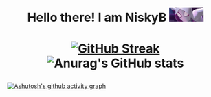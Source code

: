<h1 align="center">Hello there! I am NiskyB <img src="./giphy.gif" width="80"></h1>

<h1 align="center">

[![GitHub Streak](https://github-readme-streak-stats.herokuapp.com?user=niskyB&theme=radical)](https://git.io/streak-stats)
![Anurag's GitHub stats](https://github-readme-stats.vercel.app/api?username=NiskyB&show_icons=true&theme=radical)

</h1>

[![Ashutosh's github activity graph](https://activity-graph.herokuapp.com/graph?username=niskyB&theme=redical)](https://github.com/ashutosh00710/github-readme-activity-graph)
